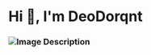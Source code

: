 <h1 align="left">Hi 👋, I'm DeoDorqnt</h1>

<!-- Container for the intro and images -->
<h3 align="left">
  <img src="https://github.com/user-attachments/assets/d4faa050-39d0-43e9-92d3-e685b9614eb5" alt="Image Description">
</h3>
